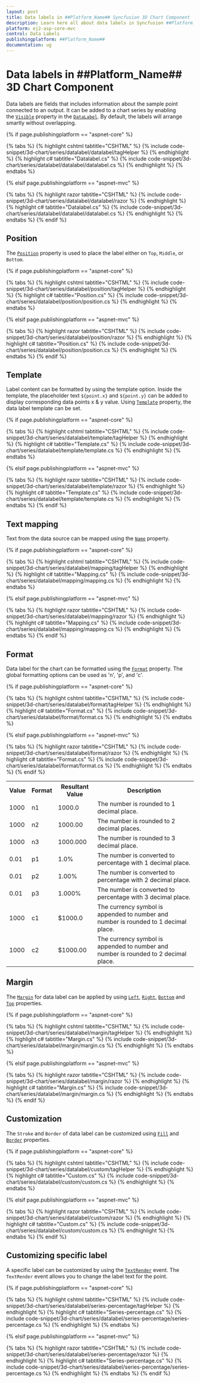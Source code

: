 ```yaml
---
layout: post
title: Data labels in ##Platform_Name## Syncfusion 3D Chart Component
description: Learn here all about data labels in Syncfusion ##Platform_Name## 3D Chart component of Syncfusion Essential JS 2 and more.
platform: ej2-asp-core-mvc
control: Data Labels
publishingplatform: ##Platform_Name##
documentation: ug
---
```



# Data labels in ##Platform_Name## 3D Chart Component

Data labels are fields that includes information about the sample point connected to an output. It can be added to a chart series by enabling the [`Visible`](https://help.syncfusion.com/cr/aspnetcore-js2/Syncfusion.EJ2.Charts.Chart3DDataLabelSettings.html#Syncfusion_EJ2_Charts_Chart3DDataLabelSettings_Visible) property in the [`DataLabel`](https://help.syncfusion.com/cr/aspnetcore-js2/Syncfusion.EJ2.Charts.Chart3DSeries.html#Syncfusion_EJ2_Charts_Chart3DSeries_DataLabel). By default, the labels will arrange smartly without overlapping.

{% if page.publishingplatform == "aspnet-core" %}

{% tabs %}
{% highlight cshtml tabtitle="CSHTML" %}
{% include code-snippet/3d-chart/series/datalabel/datalabel/tagHelper %}
{% endhighlight %}
{% highlight c# tabtitle="Datalabel.cs" %}
{% include code-snippet/3d-chart/series/datalabel/datalabel/datalabel.cs %}
{% endhighlight %}
{% endtabs %}

{% elsif page.publishingplatform == "aspnet-mvc" %}

{% tabs %}
{% highlight razor tabtitle="CSHTML" %}
{% include code-snippet/3d-chart/series/datalabel/datalabel/razor %}
{% endhighlight %}
{% highlight c# tabtitle="Datalabel.cs" %}
{% include code-snippet/3d-chart/series/datalabel/datalabel/datalabel.cs %}
{% endhighlight %}
{% endtabs %}
{% endif %}



## Position

The [`Position`](https://help.syncfusion.com/cr/aspnetcore-js2/Syncfusion.EJ2.Charts.Chart3DDataLabelSettings.html#Syncfusion_EJ2_Charts_Chart3DDataLabelSettings_Position) property is used to place the label either on `Top`, `Middle`, or `Bottom`.

{% if page.publishingplatform == "aspnet-core" %}

{% tabs %}
{% highlight cshtml tabtitle="CSHTML" %}
{% include code-snippet/3d-chart/series/datalabel/position/tagHelper %}
{% endhighlight %}
{% highlight c# tabtitle="Position.cs" %}
{% include code-snippet/3d-chart/series/datalabel/position/position.cs %}
{% endhighlight %}
{% endtabs %}

{% elsif page.publishingplatform == "aspnet-mvc" %}

{% tabs %}
{% highlight razor tabtitle="CSHTML" %}
{% include code-snippet/3d-chart/series/datalabel/position/razor %}
{% endhighlight %}
{% highlight c# tabtitle="Position.cs" %}
{% include code-snippet/3d-chart/series/datalabel/position/position.cs %}
{% endhighlight %}
{% endtabs %}
{% endif %}



## Template

Label content can be formatted by using the template option. Inside the template, the placeholder text `${point.x}` and `${point.y}` can be added to display corresponding data points x & y value. Using [`Template`](https://help.syncfusion.com/cr/aspnetcore-js2/Syncfusion.EJ2.Charts.Chart3DDataLabelSettings.html#Syncfusion_EJ2_Charts_Chart3DDataLabelSettings_Template) property, the data label template can be set.

{% if page.publishingplatform == "aspnet-core" %}

{% tabs %}
{% highlight cshtml tabtitle="CSHTML" %}
{% include code-snippet/3d-chart/series/datalabel/template/tagHelper %}
{% endhighlight %}
{% highlight c# tabtitle="Template.cs" %}
{% include code-snippet/3d-chart/series/datalabel/template/template.cs %}
{% endhighlight %}
{% endtabs %}

{% elsif page.publishingplatform == "aspnet-mvc" %}

{% tabs %}
{% highlight razor tabtitle="CSHTML" %}
{% include code-snippet/3d-chart/series/datalabel/template/razor %}
{% endhighlight %}
{% highlight c# tabtitle="Template.cs" %}
{% include code-snippet/3d-chart/series/datalabel/template/template.cs %}
{% endhighlight %}
{% endtabs %}
{% endif %}



## Text mapping

Text from the data source can be mapped using the [`Name`](https://help.syncfusion.com/cr/aspnetcore-js2/Syncfusion.EJ2.Charts.Chart3DDataLabelSettings.html#Syncfusion_EJ2_Charts_Chart3DDataLabelSettings_Name) property.

{% if page.publishingplatform == "aspnet-core" %}

{% tabs %}
{% highlight cshtml tabtitle="CSHTML" %}
{% include code-snippet/3d-chart/series/datalabel/mapping/tagHelper %}
{% endhighlight %}
{% highlight c# tabtitle="Mapping.cs" %}
{% include code-snippet/3d-chart/series/datalabel/mapping/mapping.cs %}
{% endhighlight %}
{% endtabs %}

{% elsif page.publishingplatform == "aspnet-mvc" %}

{% tabs %}
{% highlight razor tabtitle="CSHTML" %}
{% include code-snippet/3d-chart/series/datalabel/mapping/razor %}
{% endhighlight %}
{% highlight c# tabtitle="Mapping.cs" %}
{% include code-snippet/3d-chart/series/datalabel/mapping/mapping.cs %}
{% endhighlight %}
{% endtabs %}
{% endif %}



## Format

Data label for the chart can be formatted using the [`Format`](https://help.syncfusion.com/cr/aspnetcore-js2/Syncfusion.EJ2.Charts.Chart3DDataLabelSettings.html#Syncfusion_EJ2_Charts_Chart3DDataLabelSettings_Format) property. The global formatting options can be used as 'n', 'p', and 'c'.

{% if page.publishingplatform == "aspnet-core" %}

{% tabs %}
{% highlight cshtml tabtitle="CSHTML" %}
{% include code-snippet/3d-chart/series/datalabel/format/tagHelper %}
{% endhighlight %}
{% highlight c# tabtitle="Format.cs" %}
{% include code-snippet/3d-chart/series/datalabel/format/format.cs %}
{% endhighlight %}
{% endtabs %}

{% elsif page.publishingplatform == "aspnet-mvc" %}

{% tabs %}
{% highlight razor tabtitle="CSHTML" %}
{% include code-snippet/3d-chart/series/datalabel/format/razor %}
{% endhighlight %}
{% highlight c# tabtitle="Format.cs" %}
{% include code-snippet/3d-chart/series/datalabel/format/format.cs %}
{% endhighlight %}
{% endtabs %}
{% endif %}

<table>
  <tr>
    <th>Value</th>
    <th>Format</th>
    <th>Resultant Value</th>
    <th>Description</th>
  </tr>
  <tr>
    <td>1000</td>
    <td>n1</td>
    <td>1000.0</td>
    <td>The number is rounded to 1 decimal place.</td>
  </tr>
  <tr>
    <td>1000</td>
    <td>n2</td>
    <td>1000.00</td>
    <td>The number is rounded to 2 decimal places.</td>
  </tr>
   <tr>
    <td>1000</td>
    <td>n3</td>
    <td>1000.000</td>
    <td>The number is rounded to 3 decimal place.</td>
  </tr>
  <tr>
    <td>0.01</td>
    <td>p1</td>
    <td>1.0%</td>
    <td>The number is converted to percentage with 1 decimal place.</td>
  </tr>
  <tr>
    <td>0.01</td>
    <td>p2</td>
    <td>1.00%</td>
    <td>The number is converted to percentage with 2 decimal place.</td>
  </tr>
   <tr>
    <td>0.01</td>
    <td>p3</td>
    <td>1.000%</td>
    <td>The number is converted to percentage with 3 decimal place.</td>
  </tr>
  <tr>
    <td>1000</td>
    <td>c1</td>
    <td>$1000.0</td>
    <td>The currency symbol is appended to number and number is rounded to 1 decimal place.</td>
  </tr>
   <tr>
    <td>1000</td>
    <td>c2</td>
    <td>$1000.00</td>
    <td>The currency symbol is appended to number and number is rounded to 2 decimal place.</td>
  </tr>
</table>



## Margin

The [`Margin`](https://help.syncfusion.com/cr/aspnetcore-js2/Syncfusion.EJ2.Charts.Chart3DDataLabelSettings.html#Syncfusion_EJ2_Charts_Chart3DDataLabelSettings_Margin) for data label can be applied by using [`Left`](https://help.syncfusion.com/cr/aspnetcore-js2/Syncfusion.EJ2.Charts.Chart3DMargin.html#Syncfusion_EJ2_Charts_Chart3DMargin_Left), [`Right`](https://help.syncfusion.com/cr/aspnetcore-js2/Syncfusion.EJ2.Charts.Chart3DMargin.html#Syncfusion_EJ2_Charts_Chart3DMargin_Right), [`Bottom`](https://help.syncfusion.com/cr/aspnetcore-js2/Syncfusion.EJ2.Charts.Chart3DMargin.html#Syncfusion_EJ2_Charts_Chart3DMargin_Bottom) and [`Top`](https://help.syncfusion.com/cr/aspnetcore-js2/Syncfusion.EJ2.Charts.Chart3DMargin.html#Syncfusion_EJ2_Charts_Chart3DMargin_Top) properties.

{% if page.publishingplatform == "aspnet-core" %}

{% tabs %}
{% highlight cshtml tabtitle="CSHTML" %}
{% include code-snippet/3d-chart/series/datalabel/margin/tagHelper %}
{% endhighlight %}
{% highlight c# tabtitle="Margin.cs" %}
{% include code-snippet/3d-chart/series/datalabel/margin/margin.cs %}
{% endhighlight %}
{% endtabs %}

{% elsif page.publishingplatform == "aspnet-mvc" %}

{% tabs %}
{% highlight razor tabtitle="CSHTML" %}
{% include code-snippet/3d-chart/series/datalabel/margin/razor %}
{% endhighlight %}
{% highlight c# tabtitle="Margin.cs" %}
{% include code-snippet/3d-chart/series/datalabel/margin/margin.cs %}
{% endhighlight %}
{% endtabs %}
{% endif %}



## Customization

The `Stroke` and `Border` of data label can be customized using [`Fill`](https://help.syncfusion.com/cr/aspnetcore-js2/Syncfusion.EJ2.Charts.Chart3DDataLabelSettings.html#Syncfusion_EJ2_Charts_Chart3DDataLabelSettings_Fill) and [`Border`](https://help.syncfusion.com/cr/aspnetcore-js2/Syncfusion.EJ2.Charts.Chart3DDataLabelSettings.html#Syncfusion_EJ2_Charts_Chart3DDataLabelSettings_Border) properties.

{% if page.publishingplatform == "aspnet-core" %}

{% tabs %}
{% highlight cshtml tabtitle="CSHTML" %}
{% include code-snippet/3d-chart/series/datalabel/custom/tagHelper %}
{% endhighlight %}
{% highlight c# tabtitle="Custom.cs" %}
{% include code-snippet/3d-chart/series/datalabel/custom/custom.cs %}
{% endhighlight %}
{% endtabs %}

{% elsif page.publishingplatform == "aspnet-mvc" %}

{% tabs %}
{% highlight razor tabtitle="CSHTML" %}
{% include code-snippet/3d-chart/series/datalabel/custom/razor %}
{% endhighlight %}
{% highlight c# tabtitle="Custom.cs" %}
{% include code-snippet/3d-chart/series/datalabel/custom/custom.cs %}
{% endhighlight %}
{% endtabs %}
{% endif %}



## Customizing specific label

A specific label can be customized by using the [`TextRender`](https://help.syncfusion.com/cr/aspnetcore-js2/Syncfusion.EJ2.Charts.Chart3D.html#Syncfusion_EJ2_Charts_Chart3D_TextRender) event.  The `TextRender` event allows you to change the label text for the point.

{% if page.publishingplatform == "aspnet-core" %}

{% tabs %}
{% highlight cshtml tabtitle="CSHTML" %}
{% include code-snippet/3d-chart/series/datalabel/series-percentage/tagHelper %}
{% endhighlight %}
{% highlight c# tabtitle="Series-percentage.cs" %}
{% include code-snippet/3d-chart/series/datalabel/series-percentage/series-percentage.cs %}
{% endhighlight %}
{% endtabs %}

{% elsif page.publishingplatform == "aspnet-mvc" %}

{% tabs %}
{% highlight razor tabtitle="CSHTML" %}
{% include code-snippet/3d-chart/series/datalabel/series-percentage/razor %}
{% endhighlight %}
{% highlight c# tabtitle="Series-percentage.cs" %}
{% include code-snippet/3d-chart/series/datalabel/series-percentage/series-percentage.cs %}
{% endhighlight %}
{% endtabs %}
{% endif %}


